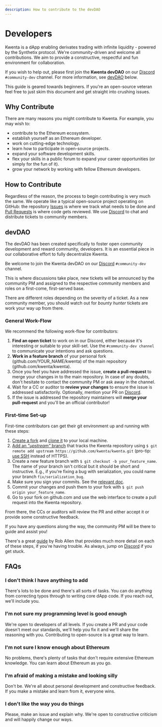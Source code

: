```yaml
---
description: How to contribute to the devDAO
---
```


# Developers

Kwenta is a dApp enabling derivates trading with infinite liquidity - powered by the Synthetix protocol. We're community-driven and welcome all contributions. We aim to provide a constructive, respectful and fun environment for collaboration.

If you wish to help out, please first join the **Kwenta devDAO** on our [Discord](https://discord.gg/kwenta) `#community-dev` channel. For more information, see [devDAO](devdao-contribute.md#devdao) below.

This guide is geared towards beginners. If you're an open-source veteran feel free to just skim this document and get straight into crushing issues.

## Why Contribute

There are many reasons you might contribute to Kwenta. For example, you may wish to:

* contribute to the Ethereum ecosystem.
* establish yourself as an Ethereum developer.
* work on cutting-edge technology.
* learn how to participate in open-source projects.
* expand your software development skills.
* flex your skills in a public forum to expand your career opportunities (or simply for the fun of it).
* grow your network by working with fellow Ethereum developers.

## How to Contribute

Regardless of the reason, the process to begin contributing is very much the same. We operate like a typical open-source project operating on GitHub: the repository [Issues](https://github.com/kwenta/kwenta/issues) is where we track what needs to be done and [Pull Requests](https://github.com/kwenta/kwenta/pulls) is where code gets reviewed. We use [Discord](https://discord.gg/kwenta) to chat and distribute tickets to community members.

## devDAO <a href="#devdao" id="devdao"></a>

The devDAO has been created specifically to foster open community development and reward community, developers. It is an essential piece in our collaborative effort to fully decentralize Kwenta.

Be welcome to join the Kwenta devDAO on our [Discord](https://discord.gg/kwenta) `#community-dev` channel.

This is where discussions take place, new tickets will be announced by the community PM and assigned to the respective community members and roles on a first-come, first-served base.

There are different roles depending on the severity of a ticket. As a new community member, you should watch out for _bounty hunter_ tickets are work your way up from there.

### General Work-Flow

We recommend the following work-flow for contributors:

1. **Find an open ticket** to work on in our Discord, either because it's interesting or suitable to your skill-set. Use the `#community-dev channel` to communicate your intentions and ask questions.
2. **Work in a feature branch** of your personal fork (github.com/YOUR\_NAME/kwenta) of the main repository (github.com/kwenta/kwenta).
3. Once you feel you have addressed the issue, **create a pull-request** to merge your changes in to the main repository. In case of any doubts, don't hesitate to contact the community PM or ask away in the channel.
4. Wait for a CC or auditor to **review your changes** to ensure the issue is addressed satisfactorily. Optionally, mention your PR on [Discord](https://discord.gg/kwenta).
5. If the issue is addressed the repository maintainers will **merge your pull-request** and you'll be an official contributor!

### First-time Set-up

First-time contributors can get their git environment up and running with these steps:

1. [Create a fork](https://help.github.com/articles/fork-a-repo/#fork-an-example-repository) and [clone it](https://help.github.com/articles/fork-a-repo/#step-2-create-a-local-clone-of-your-fork) to your local machine.
2. [Add an _"upstream"_ branch](https://help.github.com/articles/fork-a-repo/#step-3-configure-git-to-sync-your-fork-with-the-original-spoon-knife-repository) that tracks the Kwenta repository using `$ git remote add upstream https://github.com/kwenta/kwenta.git` (pro-tip: [use SSH](https://help.github.com/articles/connecting-to-github-with-ssh/) instead of HTTPS).
3. Create a new feature branch with `$ git checkout -b your_feature_name`. The name of your branch isn't critical but it should be short and instructive. E.g., if you're fixing a bug with serialization, you could name your branch `fix/serialization_bug`.
4. Make sure you sign your commits. See the [relevant doc](https://help.github.com/en/github/authenticating-to-github/about-commit-signature-verification).
5. Commit your changes and push them to your fork with `$ git push origin your_feature_name`.
6. Go to your fork on github.com and use the web interface to create a pull request into the Kwenta repository.

From there, the CCs or auditors will review the PR and either accept it or provide some constructive feedback.

If you have any questions along the way, the community PM will be there to guide and assist you!

There's a great [guide](https://akrabat.com/the-beginners-guide-to-contributing-to-a-github-project/) by Rob Allen that provides much more detail on each of these steps, if you're having trouble. As always, jump on [Discord](https://discord.gg/kwenta) if you get stuck.

## FAQs

### I don't think I have anything to add

There's lots to be done and there's all sorts of tasks. You can do anything from correcting typos through to writing core dApp code. If you reach out, we'll include you.

### I'm not sure my programming level is good enough

We're open to developers of all levels. If you create a PR and your code doesn't meet our standards, we'll help you fix it and we'll share the reasoning with you. Contributing to open-source is a great way to learn.

### I'm not sure I know enough about Ethereum

No problems, there's plenty of tasks that don't require extensive Ethereum knowledge. You can learn about Ethereum as you go.

### I'm afraid of making a mistake and looking silly

Don't be. We're all about personal development and constructive feedback. If you make a mistake and learn from it, everyone wins.

### I don't like the way you do things

Please, make an issue and explain why. We're open to constructive criticism and will happily change our ways.
